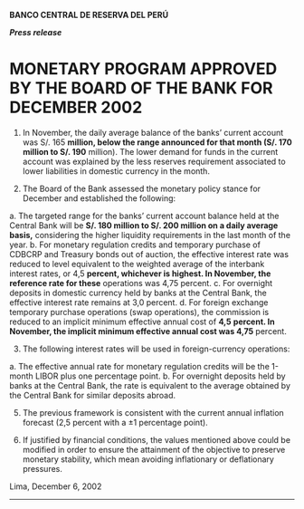 **BANCO CENTRAL DE RESERVA DEL PERÚ**

**_Press release_**

# MONETARY PROGRAM APPROVED BY THE BOARD OF THE BANK FOR DECEMBER 2002

1. In November, the daily average balance of the banks’ current account was S/. 165
**million, below the range announced for that month (S/. 170 million to S/. 190**
million). The lower demand for funds in the current account was explained by the
less reserves requirement associated to lower liabilities in domestic currency in the
month.

2. The Board of the Bank assessed the monetary policy stance for December and
established the following:

a. The targeted range for the banks’ current account balance held at the Central
Bank will be **S/. 180 million to S/. 200 million on a daily average basis,**
considering the higher liquidity requirements in the last month of the year.
b. For monetary regulation credits and temporary purchase of CDBCRP and
Treasury bonds out of auction, the effective interest rate was reduced to level
equivalent to the weighted average of the interbank interest rates, or 4,5
**percent, whichever is highest. In November, the reference rate for these**
operations was 4,75 percent.
c. For overnight deposits in domestic currency held by banks at the Central
Bank, the effective interest rate remains at 3,0 percent.
d. For foreign exchange temporary purchase operations (swap operations), the
commission is reduced to an implicit minimum effective annual cost of **4,5**
**percent. In November, the implicit minimum effective annual cost was 4,75**
percent.

3. The following interest rates will be used in foreign-currency operations:

a. The effective annual rate for monetary regulation credits will be the 1-month
LIBOR plus one percentage point.
b. For overnight deposits held by banks at the Central Bank, the rate is
equivalent to the average obtained by the Central Bank for similar deposits
abroad.

5. The previous framework is consistent with the current annual inflation forecast (2,5
percent with a ±1 percentage point).

6. If justified by financial conditions, the values mentioned above could be modified
in order to ensure the attainment of the objective to preserve monetary stability,
which mean avoiding inflationary or deflationary pressures.

Lima, December 6, 2002


-----

